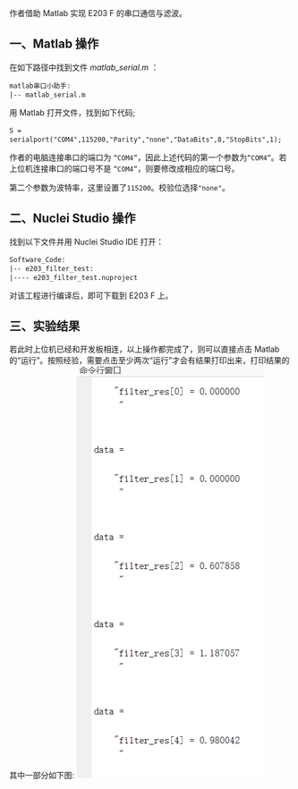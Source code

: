 作者借助 Matlab 实现 E203 F 的串口通信与滤波。

## 一、Matlab 操作

在如下路径中找到文件 *matlab_serial.m* ：
```
matlab串口小助手:
|-- matlab_serial.m
```
用 Matlab 打开文件，找到如下代码;
```
S = serialport("COM4",115200,"Parity","none","DataBits",8,"StopBits",1);
```
作者的电脑连接串口的端口为 ```“COM4”```，因此上述代码的第一个参数为```“COM4”```。若上位机连接串口的端口号不是 ```“COM4”```，则要修改成相应的端口号。

第二个参数为波特率，这里设置了```115200```。校验位选择```"none"```。

## 二、Nuclei Studio 操作
找到以下文件并用 Nuclei Studio IDE 打开：
```
Software_Code:
|-- e203_filter_test:
|---- e203_filter_test.nuproject
```
对该工程进行编译后，即可下载到 E203 F 上。

## 三、实验结果

若此时上位机已经和开发板相连，以上操作都完成了，则可以直接点击 Matlab 的“运行”。按照经验，需要点击至少两次“运行”才会有结果打印出来，打印结果的其中一部分如下图:
![IIR整数指令滤波结果0-4](./images/IIR%E6%95%B4%E6%95%B0%E6%8C%87%E4%BB%A4%E6%BB%A4%E6%B3%A2%E7%BB%93%E6%9E%9C0-4.png)